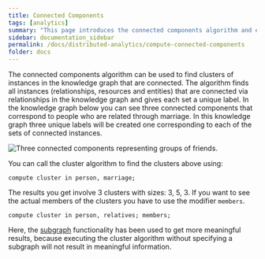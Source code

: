 ```yaml
---
title: Connected Components
tags: [analytics]
summary: "This page introduces the connected components algorithm and explains how to use it."
sidebar: documentation_sidebar
permalink: /docs/distributed-analytics/compute-connected-components
folder: docs
---
```


The connected components algorithm can be used to find clusters of instances in the knowledge graph that are connected.
The algorithm finds all instances (relationships, resources and entities) that are connected via relationships in the knowledge graph and gives each set a unique label.
In the knowledge graph below you can see three connected components that correspond to people who are related through marriage.
In this knowledge graph three unique labels will be created one corresponding to each of the sets of connected instances.

 ![Three connected components representing groups of friends.](/images/analytics_conn_comp.png)

You can call the cluster algorithm to find the clusters above using:

```graql
compute cluster in person, marriage;
```

The results you get involve 3 clusters with sizes: 3, 5, 3.
If you want to see the actual members of the clusters you have to use the modifier `members`.

```graql
compute cluster in person, relatives; members;
```

Here, the [subgraph](./overview) functionality has been used to get more meaningful results, because executing the cluster algorithm without specifying a subgraph will not result in meaningful information.
